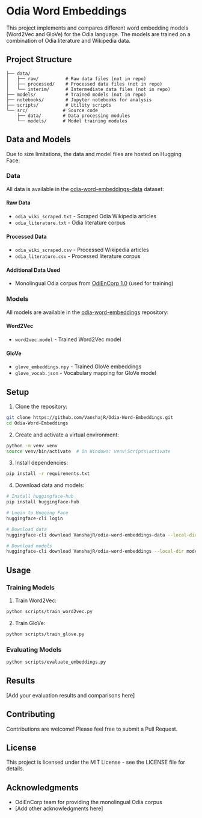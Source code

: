# Odia Word Embeddings

This project implements and compares different word embedding models (Word2Vec and GloVe) for the Odia language. The models are trained on a combination of Odia literature and Wikipedia data.

## Project Structure

```
├── data/
│   ├── raw/          # Raw data files (not in repo)
│   ├── processed/    # Processed data files (not in repo)
│   └── interim/      # Intermediate data files (not in repo)
├── models/           # Trained models (not in repo)
├── notebooks/        # Jupyter notebooks for analysis
├── scripts/          # Utility scripts
└── src/             # Source code
    ├── data/        # Data processing modules
    └── models/      # Model training modules
```

## Data and Models

Due to size limitations, the data and model files are hosted on Hugging Face:

### Data
All data is available in the [odia-word-embeddings-data](https://huggingface.co/datasets/VanshajR/odia-word-embeddings-data) dataset:

#### Raw Data
- `odia_wiki_scraped.txt` - Scraped Odia Wikipedia articles
- `odia_literature.txt` - Odia literature corpus

#### Processed Data
- `odia_wiki_scraped.csv` - Processed Wikipedia articles
- `odia_literature.csv` - Processed literature corpus

#### Additional Data Used
- Monolingual Odia corpus from [OdiEnCorp 1.0](https://github.com/odiencorp/OdiEnCorp) (used for training)

### Models
All models are available in the [odia-word-embeddings](https://huggingface.co/VanshajR/odia-word-embeddings) repository:

#### Word2Vec
- `word2vec.model` - Trained Word2Vec model

#### GloVe
- `glove_embeddings.npy` - Trained GloVe embeddings
- `glove_vocab.json` - Vocabulary mapping for GloVe model

## Setup

1. Clone the repository:
```bash
git clone https://github.com/VanshajR/Odia-Word-Embeddings.git
cd Odia-Word-Embeddings
```

2. Create and activate a virtual environment:
```bash
python -m venv venv
source venv/bin/activate  # On Windows: venv\Scripts\activate
```

3. Install dependencies:
```bash
pip install -r requirements.txt
```

4. Download data and models:
```bash
# Install huggingface-hub
pip install huggingface-hub

# Login to Hugging Face
huggingface-cli login

# Download data
huggingface-cli download VanshajR/odia-word-embeddings-data --local-dir data/

# Download models
huggingface-cli download VanshajR/odia-word-embeddings --local-dir models/
```

## Usage

### Training Models

1. Train Word2Vec:
```bash
python scripts/train_word2vec.py
```

2. Train GloVe:
```bash
python scripts/train_glove.py
```

### Evaluating Models

```bash
python scripts/evaluate_embeddings.py
```

## Results

[Add your evaluation results and comparisons here]

## Contributing

Contributions are welcome! Please feel free to submit a Pull Request.

## License

This project is licensed under the MIT License - see the LICENSE file for details.

## Acknowledgments

- OdiEnCorp team for providing the monolingual Odia corpus
- [Add other acknowledgments here]